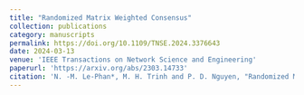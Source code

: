 ```yaml
---
title: "Randomized Matrix Weighted Consensus"
collection: publications
category: manuscripts
permalink: https://doi.org/10.1109/TNSE.2024.3376643
date: 2024-03-13
venue: 'IEEE Transactions on Network Science and Engineering'
paperurl: 'https://arxiv.org/abs/2303.14733'
citation: 'N. -M. Le-Phan*, M. H. Trinh and P. D. Nguyen, "Randomized Matrix Weighted Consensus," in IEEE Transactions on Network Science and Engineering, vol. 11, no. 4, pp. 3536-3549, July-Aug. 2024, doi: 10.1109/TNSE.2024.3376643.'
---
```

